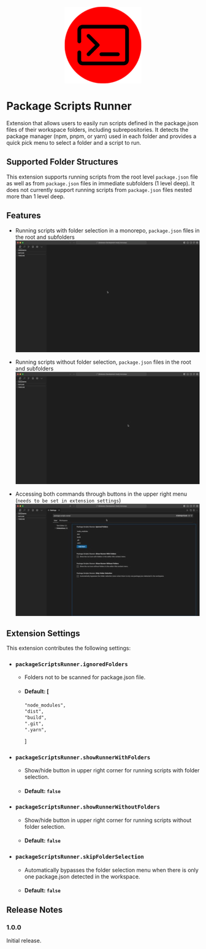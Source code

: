 <p align="center">
  <img src="images/icon-background.png" alt="banner">
</p>

# Package Scripts Runner

Extension that allows users to easily run scripts defined in the package.json files of their workspace folders, including subrepositories. It detects the package manager (npm, pnpm, or yarn) used in each folder and provides a quick pick menu to select a folder and a script to run.

## Supported Folder Structures

This extension supports running scripts from the root level `package.json` file as well as from `package.json` files in immediate subfolders (1 level deep). It does not currently support running scripts from `package.json` files nested more than 1 level deep.

## Features

- Running scripts with folder selection in a monorepo, `package.json` files in the root and subfolders
![with Folders](images/withFolderDemo.gif)

- Running scripts without folder selection, `package.json` files in the root and subfolders
![without Folders](images/withoutFolderDemo.gif)

- Accessing both commands through buttons in the upper right menu (`needs to be set in extension settings`)
![buttons](images/buttonSettings.gif)

## Extension Settings

This extension contributes the following settings:

- ### `packageScriptsRunner.ignoredFolders`
  - Folders not to be scanned for package.json file.
  - #### Default: [
        "node_modules",
        "dist",
        "build",
        ".git",
        ".yarn",
    ]

- ### `packageScriptsRunner.showRunnerWithFolders`
  - Show/hide button in upper right corner for running scripts with folder selection.
  - #### Default: `false`

- ### `packageScriptsRunner.showRunnerWithoutFolders`
  - Show/hide button in upper right corner for running scripts without folder selection.
  - #### Default: `false`

- ### `packageScriptsRunner.skipFolderSelection`
  - Automatically bypasses the folder selection menu when there is only one package.json detected in the workspace.
  - #### Default: `false`

## Release Notes

### 1.0.0

Initial release.
